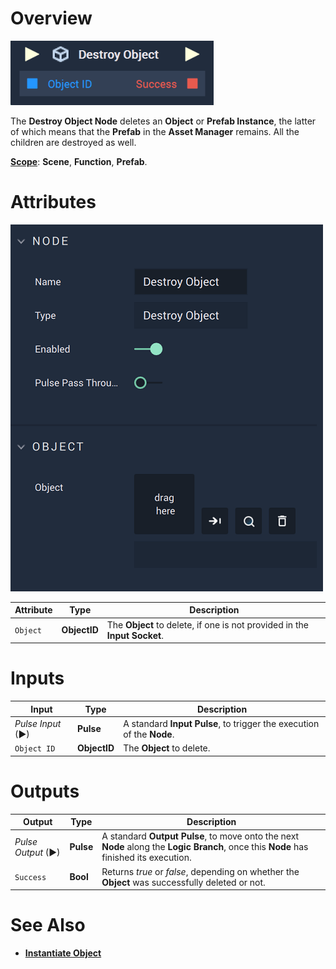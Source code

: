 # Overview

![The Destroy Object Node.](../../../.gitbook/assets/destroyobjectupdatedimage.png)

The **Destroy Object Node** deletes an **Object** or **Prefab Instance**, the latter of which means that the **Prefab** in the **Asset Manager** remains. All the children are destroyed as well.

[**Scope**](../../overview.md#scopes): **Scene**, **Function**, **Prefab**.

# Attributes

![The Destroy Object Node Attributes.](../../../.gitbook/assets/destroyobjectattributes.png)

|Attribute|Type|Description|
|---|---|---|
|`Object`|**ObjectID**|The **Object** to delete, if one is not provided in the **Input Socket**.|

# Inputs

|Input|Type|Description|
|---|---|---|
|*Pulse Input* (►)|**Pulse**|A standard **Input Pulse**, to trigger the execution of the **Node**.|
|`Object ID`|**ObjectID**|The **Object** to delete.|

# Outputs

|Output|Type|Description|
|---|---|---|
|*Pulse Output* (►)|**Pulse**|A standard **Output Pulse**, to move onto the next **Node** along the **Logic Branch**, once this **Node** has finished its execution.|
|`Success`|**Bool**|Returns *true* or *false*, depending on whether the **Object** was successfully deleted or not.|

# See Also

* [**Instantiate Object**](instantiate.md)